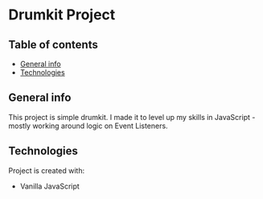 # Drumkit Project

## Table of contents
* [General info](#general-info)
* [Technologies](#technologies)

## General info
This project is simple drumkit. I made it to level up my skills in JavaScript - mostly working around logic on Event Listeners.
	
## Technologies
Project is created with:
* Vanilla JavaScript
